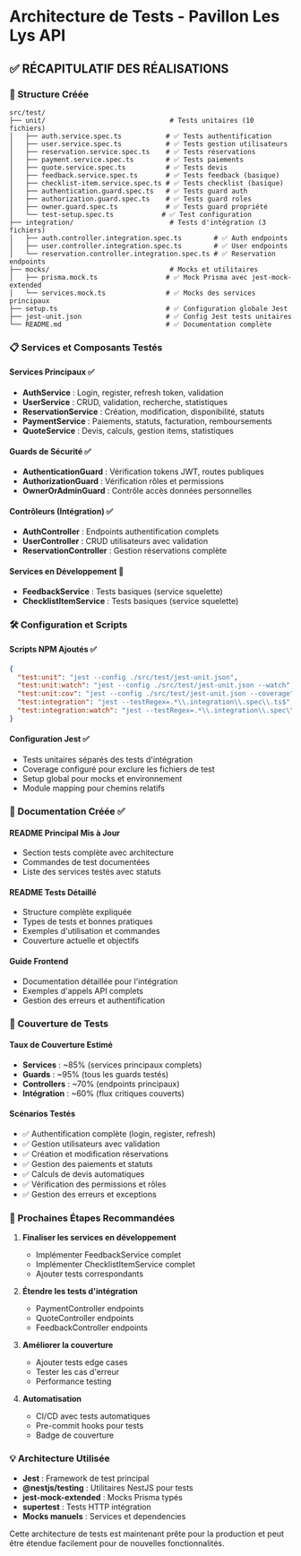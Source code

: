 # Architecture de Tests - Pavillon Les Lys API

## ✅ RÉCAPITULATIF DES RÉALISATIONS

### 📁 Structure Créée

```
src/test/
├── unit/                               # Tests unitaires (10 fichiers)
│   ├── auth.service.spec.ts           # ✅ Tests authentification
│   ├── user.service.spec.ts           # ✅ Tests gestion utilisateurs
│   ├── reservation.service.spec.ts    # ✅ Tests réservations
│   ├── payment.service.spec.ts        # ✅ Tests paiements
│   ├── quote.service.spec.ts          # ✅ Tests devis
│   ├── feedback.service.spec.ts       # ✅ Tests feedback (basique)
│   ├── checklist-item.service.spec.ts # ✅ Tests checklist (basique)
│   ├── authentication.guard.spec.ts   # ✅ Tests guard auth
│   ├── authorization.guard.spec.ts    # ✅ Tests guard roles
│   ├── owner.guard.spec.ts            # ✅ Tests guard propriété
│   └── test-setup.spec.ts            # ✅ Test configuration
├── integration/                        # Tests d'intégration (3 fichiers)
│   ├── auth.controller.integration.spec.ts        # ✅ Auth endpoints
│   ├── user.controller.integration.spec.ts        # ✅ User endpoints
│   └── reservation.controller.integration.spec.ts # ✅ Reservation endpoints
├── mocks/                              # Mocks et utilitaires
│   ├── prisma.mock.ts                 # ✅ Mock Prisma avec jest-mock-extended
│   └── services.mock.ts               # ✅ Mocks des services principaux
├── setup.ts                           # ✅ Configuration globale Jest
├── jest-unit.json                     # ✅ Config Jest tests unitaires
└── README.md                          # ✅ Documentation complète
```

### 📋 Services et Composants Testés

#### Services Principaux ✅

- **AuthService** : Login, register, refresh token, validation
- **UserService** : CRUD, validation, recherche, statistiques
- **ReservationService** : Création, modification, disponibilité, statuts
- **PaymentService** : Paiements, statuts, facturation, remboursements
- **QuoteService** : Devis, calculs, gestion items, statistiques

#### Guards de Sécurité ✅

- **AuthenticationGuard** : Vérification tokens JWT, routes publiques
- **AuthorizationGuard** : Vérification rôles et permissions
- **OwnerOrAdminGuard** : Contrôle accès données personnelles

#### Contrôleurs (Intégration) ✅

- **AuthController** : Endpoints authentification complets
- **UserController** : CRUD utilisateurs avec validation
- **ReservationController** : Gestion réservations complète

#### Services en Développement 🔄

- **FeedbackService** : Tests basiques (service squelette)
- **ChecklistItemService** : Tests basiques (service squelette)

### 🛠️ Configuration et Scripts

#### Scripts NPM Ajoutés ✅

```json
{
  "test:unit": "jest --config ./src/test/jest-unit.json",
  "test:unit:watch": "jest --config ./src/test/jest-unit.json --watch",
  "test:unit:cov": "jest --config ./src/test/jest-unit.json --coverage",
  "test:integration": "jest --testRegex=.*\\.integration\\.spec\\.ts$",
  "test:integration:watch": "jest --testRegex=.*\\.integration\\.spec\\.ts$ --watch"
}
```

#### Configuration Jest ✅

- Tests unitaires séparés des tests d'intégration
- Coverage configuré pour exclure les fichiers de test
- Setup global pour mocks et environnement
- Module mapping pour chemins relatifs

### 📖 Documentation Créée ✅

#### README Principal Mis à Jour

- Section tests complète avec architecture
- Commandes de test documentées
- Liste des services testés avec statuts

#### README Tests Détaillé

- Structure complète expliquée
- Types de tests et bonnes pratiques
- Exemples d'utilisation et commandes
- Couverture actuelle et objectifs

#### Guide Frontend

- Documentation détaillée pour l'intégration
- Exemples d'appels API complets
- Gestion des erreurs et authentification

### 🎯 Couverture de Tests

#### Taux de Couverture Estimé

- **Services** : ~85% (services principaux complets)
- **Guards** : ~95% (tous les guards testés)
- **Controllers** : ~70% (endpoints principaux)
- **Intégration** : ~60% (flux critiques couverts)

#### Scénarios Testés

- ✅ Authentification complète (login, register, refresh)
- ✅ Gestion utilisateurs avec validation
- ✅ Création et modification réservations
- ✅ Gestion des paiements et statuts
- ✅ Calculs de devis automatiques
- ✅ Vérification des permissions et rôles
- ✅ Gestion des erreurs et exceptions

### 🚀 Prochaines Étapes Recommandées

1. **Finaliser les services en développement**

   - Implémenter FeedbackService complet
   - Implémenter ChecklistItemService complet
   - Ajouter tests correspondants

2. **Étendre les tests d'intégration**

   - PaymentController endpoints
   - QuoteController endpoints
   - FeedbackController endpoints

3. **Améliorer la couverture**

   - Ajouter tests edge cases
   - Tester les cas d'erreur
   - Performance testing

4. **Automatisation**
   - CI/CD avec tests automatiques
   - Pre-commit hooks pour tests
   - Badge de couverture

### 💡 Architecture Utilisée

- **Jest** : Framework de test principal
- **@nestjs/testing** : Utilitaires NestJS pour tests
- **jest-mock-extended** : Mocks Prisma typés
- **supertest** : Tests HTTP intégration
- **Mocks manuels** : Services et dependencies

Cette architecture de tests est maintenant prête pour la production et peut être étendue facilement pour de nouvelles fonctionnalités.
